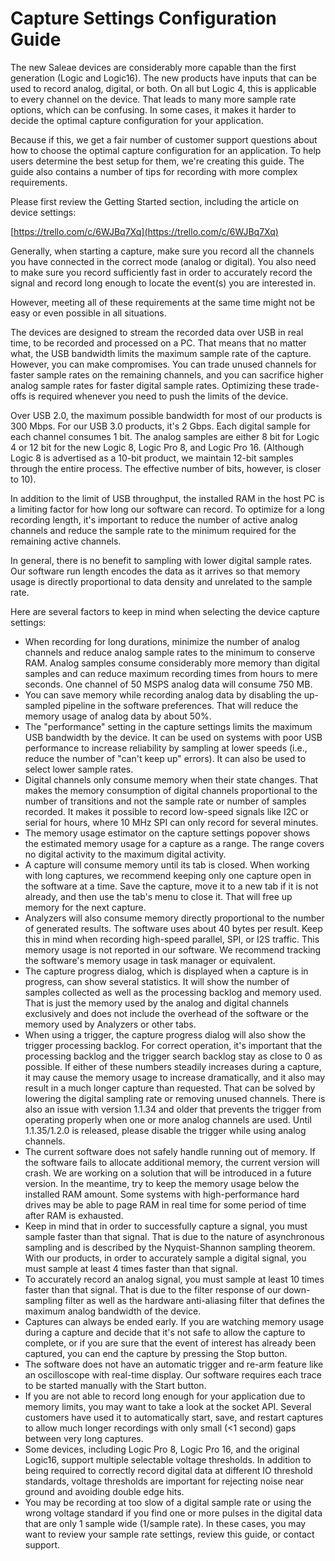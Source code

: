 # Capture Settings Configuration Guide

The new Saleae devices are considerably more capable than the first generation \(Logic and Logic16\). The new products have inputs that can be used to record analog, digital, or both. On all but Logic 4, this is applicable to every channel on the device. That leads to many more sample rate options, which can be confusing. In some cases, it makes it harder to decide the optimal capture configuration for your application.

Because if this, we get a fair number of customer support questions about how to choose the optimal capture configuration for an application. To help users determine the best setup for them, we're creating this guide. The guide also contains a number of tips for recording with more complex requirements.

Please first review the Getting Started section, including the article on device settings:

[https://trello.com/c/6WJBq7Xq](https://trello.com/c/6WJBq7Xq)

Generally, when starting a capture, make sure you record all the channels you have connected in the correct mode \(analog or digital\). You also need to make sure you record sufficiently fast in order to accurately record the signal and record long enough to locate the event\(s\) you are interested in.

However, meeting all of these requirements at the same time might not be easy or even possible in all situations.

The devices are designed to stream the recorded data over USB in real time, to be recorded and processed on a PC. That means that no matter what, the USB bandwidth limits the maximum sample rate of the capture. However, you can make compromises. You can trade unused channels for faster sample rates on the remaining channels, and you can sacrifice higher analog sample rates for faster digital sample rates. Optimizing these trade-offs is required whenever you need to push the limits of the device.

Over USB 2.0, the maximum possible bandwidth for most of our products is 300 Mbps. For our USB 3.0 products, it's 2 Gbps. Each digital sample for each channel consumes 1 bit. The analog samples are either 8 bit for Logic 4 or 12 bit for the new Logic 8, Logic Pro 8, and Logic Pro 16. \(Although Logic 8 is advertised as a 10-bit product, we maintain 12-bit samples through the entire process. The effective number of bits, however, is closer to 10\).

In addition to the limit of USB throughput, the installed RAM in the host PC is a limiting factor for how long our software can record. To optimize for a long recording length, it's important to reduce the number of active analog channels and reduce the sample rate to the minimum required for the remaining active channels.

In general, there is no benefit to sampling with lower digital sample rates. Our software run length encodes the data as it arrives so that memory usage is directly proportional to data density and unrelated to the sample rate.

Here are several factors to keep in mind when selecting the device capture settings:

* When recording for long durations, minimize the number of analog channels and reduce analog sample rates to the minimum to conserve RAM. Analog samples consume considerably more memory than digital samples and can reduce maximum recording times from hours to mere seconds. One channel of 50 MSPS analog data will consume 750 MB.
* You can save memory while recording analog data by disabling the up-sampled pipeline in the software preferences. That will reduce the memory usage of analog data by about 50%.
* The "performance" setting in the capture settings limits the maximum USB bandwidth by the device. It can be used on systems with poor USB performance to increase reliability by sampling at lower speeds \(i.e., reduce the number of "can't keep up" errors\). It can also be used to select lower sample rates.
* Digital channels only consume memory when their state changes. That makes the memory consumption of digital channels proportional to the number of transitions and not the sample rate or number of samples recorded. It makes it possible to record low-speed signals like I2C or serial for hours, where 10 MHz SPI can only record for several minutes.
* The memory usage estimator on the capture settings popover shows the estimated memory usage for a capture as a range. The range covers no digital activity to the maximum digital activity.
* A capture will consume memory until its tab is closed. When working with long captures, we recommend keeping only one capture open in the software at a time. Save the capture, move it to a new tab if it is not already, and then use the tab's menu to close it. That will free up memory for the next capture.
* Analyzers will also consume memory directly proportional to the number of generated results. The software uses about 40 bytes per result. Keep this in mind when recording high-speed parallel, SPI, or I2S traffic. This memory usage is not reported in our software. We recommend tracking the software's memory usage in task manager or equivalent.
* The capture progress dialog, which is displayed when a capture is in progress, can show several statistics. It will show the number of samples collected as well as the processing backlog and memory used. That is just the memory used by the analog and digital channels exclusively and does not include the overhead of the software or the memory used by Analyzers or other tabs.
* When using a trigger, the capture progress dialog will also show the trigger processing backlog. For correct operation, it's important that the processing backlog and the trigger search backlog stay as close to 0 as possible. If either of these numbers steadily increases during a capture, it may cause the memory usage to increase dramatically, and it also may result in a much longer capture than requested. That can be solved by lowering the digital sampling rate or removing unused channels. There is also an issue with version 1.1.34 and older that prevents the trigger from operating properly when one or more analog channels are used. Until 1.1.35/1.2.0 is released, please disable the trigger while using analog channels.
* The current software does not safely handle running out of memory. If the software fails to allocate additional memory, the current version will crash. We are working on a solution that will be introduced in a future version. In the meantime, try to keep the memory usage below the installed RAM amount. Some systems with high-performance hard drives may be able to page RAM in real time for some period of time after RAM is exhausted.
* Keep in mind that in order to successfully capture a signal, you must sample faster than that signal. That is due to the nature of asynchronous sampling and is described by the Nyquist-Shannon sampling theorem. With our products, in order to accurately sample a digital signal, you must sample at least 4 times faster than that signal.
* To accurately record an analog signal, you must sample at least 10 times faster than that signal. That is due to the filter response of our down-sampling filter as well as the hardware anti-aliasing filter that defines the maximum analog bandwidth of the device.
* Captures can always be ended early. If you are watching memory usage during a capture and decide that it's not safe to allow the capture to complete, or if you are sure that the event of interest has already been captured, you can end the capture by pressing the Stop button.
* The software does not have an automatic trigger and re-arm feature like an oscilloscope with real-time display. Our software requires each trace to be started manually with the Start button.
* If you are not able to record long enough for your application due to memory limits, you may want to take a look at the socket API. Several customers have used it to automatically start, save, and restart captures to allow much longer recordings with only small \(&lt;1 second\) gaps between very long captures.
* Some devices, including Logic Pro 8, Logic Pro 16, and the original Logic16, support multiple selectable voltage thresholds. In addition to being required to correctly record digital data at different IO threshold standards, voltage thresholds are important for rejecting noise near ground and avoiding double edge hits.
* You may be recording at too slow of a digital sample rate or using the wrong voltage standard if you find one or more pulses in the digital data that are only 1 sample wide \(1/sample rate\). In these cases, you may want to review your sample rate settings, review this guide, or contact support.

